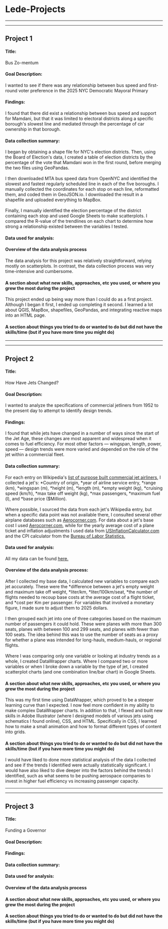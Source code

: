 # Lede-Projects
--------
--------
## Project 1
#### Title:
Bus Zo-mentum
#### Goal Description:
I wanted to see if there was any relationship between bus speed and first-round voter preference in the 2025 NYC Democratic Mayoral Primary
#### Findings:
I found that there did exist a relationship between bus speed and support for Mamdani, but that it was limited to electoral districts along a specific borough's slowest line and mediated through the percentage of car ownership in that borough. 
#### Data collection summary:
I began by obtaining a shape file for NYC's election districts. Then, using the Board of Election's data, I created a table of election districts by the percentage of the vote that Mamdani won in the first round, before merging the two files using GeoPandas.<br/><br/> I then downloaded MTA bus speed data from OpenNYC and identified the slowest and fastest regularly scheduled line in each of the five boroughs. I manually collected the coordinates for each stop on each line, reformatted them, and coded them in GeoJSON.io. I downloaded the result in a shapefile and uploaded everything to MapBox. <br/><br/> Finally, I manually identified the election percentage of the district containing each stop and used Google Sheets to make scatterplots. I compared the R-value of the trendlines on each chart to determine how strong a relationship existed between the variables I tested.   
#### Data used for analysis:
#### Overview of the data analysis process
The data analysis for this project was relatively straightforward, relying mostly on scatterplots. In contrast, the data collection process was very time-intensive and cumbersome. 
#### A section about what new skills, approaches, etc you used, or where you grew the most during the project
This project ended up being way more than I could do as a first project. Although I began it first, I ended up completing it second. I learned a lot about QGIS, MapBox, shapefiles, GeoPandas, and integrating reactive maps into an HTML page. 
#### A section about things you tried to do or wanted to do but did not have the skills/time (but if you have more time you might do)

--------
--------
## Project 2
#### Title:
How Have Jets Changed?
#### Goal Description:
I wanted to analyze the specifications of commercial jetliners from 1952 to the present day to attempt to identify design trends. 
#### Findings:
I found that while jets have changed in a number of ways since the start of the Jet Age, these changes are most apparent and widespread when it comes to fuel efficiency. For most other factors — wingspan, length, power, speed — design trends were more varied and depended on the role of the jet within a commercial fleet.
#### Data collection summary:
For each entry on Wikipedia's [list of purpose built commercial jet airliners](https://en.wikipedia.org/wiki/List_of_commercial_jet_airliners), I collected a jet's: *Country of origin, *year of airline service entry, *range (km), *wingspan (m),	*height (m),	*length (m),	*empty weight (kg),	*cruising speed (km/h),	*max take off weight (kg),	*max passengers,	*maximum fuel (l),	and *base price ($Million).<br/><br/>
Where possible, I sourced the data from each jet's Wikipedia entry, but when a specific data point was not available there, I consulted several other airplane databases such as [Aerocorner.com](https://aerocorner.com/). For data about a jet's base cost I used [Aerocorner.com](https://aerocorner.com/), while for the yearly average cost of a plane ticket and inflation adjustments I used data from [USInflationCalculator.com](https://www.usinflationcalculator.com/inflation/airfare-inflation/) and the CPI calculator from the [Bureau of Labor Statistics.](https://www.bls.gov/data/inflation_calculator.htm)
#### Data used for analysis:
All my data can be found [here.](https://docs.google.com/spreadsheets/d/1MlAUMLf1cMMMhZtKqxqs9LO-RRNZkLjxi4mG1rSFUuI/edit?usp=sharing)
#### Overview of the data analysis process:
After I collected my base data, I calculated new variables to compare each jet accurately. These were the *difference between a jet's empty weight and maximum take off weight, *liter/km,	*liter/100km/seat,	*the number of flights needed to recoup base costs at the average cost of a flight ticket,	and *cost per Km per passenger. For variables that involved a monetary figure, I made sure to adjust them to 2025 dollars. <br/><br/>
I then grouped each jet into one of three categories based on the maximum number of passengers it could hold. These were planes with more than 300 seats, planes with between 100 and 299 seats, and planes with fewer than 100 seats. The idea behind this was to use the number of seats as a proxy for whether a plane was intended for long-hauls, medium-hauls, or regional flights. <br/><br/> 
Where I was comparing only one variable or looking at industry trends as a whole, I created DataWrapper charts. Where I compared two or more variables or when I broke down a variable by the type of jet, I created scatterplot charts (and one combination line/bar chart) in Google Sheets.  
#### A section about what new skills, approaches, etc you used, or where you grew the most during the project
This was my first time using DataWrapper, which proved to be a steeper learning curve than I expected. I now feel more confident in my ability to make complex DataWrapper charts. In addition to that, I flexed and built new skills in Adobe Illustrator (where I designed models of various jets using schematics I found online), CSS, and HTML. Specifically in CSS, I learned how to make a small animation and how to format different types of content into grids. 
#### A section about things you tried to do or wanted to do but did not have the skills/time (but if you have more time you might do)
I would have liked to done more statistical analysis of the data I collected and see if the trends I identified were actually statistically significant. I would have also liked to dive deeper into the factors behind the trends I identified, such as what seems to be pushing aerospace companies to invest in higher fuel efficiency vs increasing passenger capacity.

--------
--------
## Project 3
#### Title:
Funding a Governor
#### Goal Description:
#### Findings:
#### Data collection summary:
#### Data used for analysis:
#### Overview of the data analysis process
#### A section about what new skills, approaches, etc you used, or where you grew the most during the project
#### A section about things you tried to do or wanted to do but did not have the skills/time (but if you have more time you might do)
